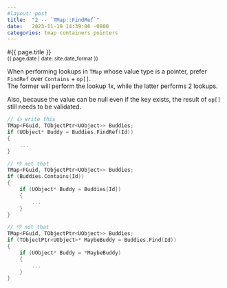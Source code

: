 ```yaml
---
#layout: post
title:  "2 -- `TMap::FindRef`"
date:   2023-11-19 14:39:06 -0800
categories: tmap containers pointers
---
```

#{{ page.title }}\
<sup>{{ page.date | date: site.date_format }}</sup>

When performing lookups in `TMap` whose value type is a pointer, prefer `FindRef` over `Contains` + `op[]`.\
The former will perform the lookup 1x, while the latter performs 2 lookups.

Also, because the value can be null even if the key exists, the result of `op[]` still needs to be validated.

```cpp
// 👍 write this
TMap<FGuid, TObjectPtr<UObject>> Buddies;
if (UObject* Buddy = Buddies.FindRef(Id))
{
    ...
}

// 👎 not that
TMap<FGuid, TObjectPtr<UObject>> Buddies;
if (Buddies.Contains(Id))
{
    if (UObject* Buddy = Buddies[Id])
    {
        ...
    }
}

// 👎 not that
TMap<FGuid, TObjectPtr<UObject>> Buddies;
if (TObjectPtr<UObject>* MaybeBuddy = Buddies.Find(Id))
{
    if (UObject* Buddy = *MaybeBuddy)
    {
        ...
    }
}
```
